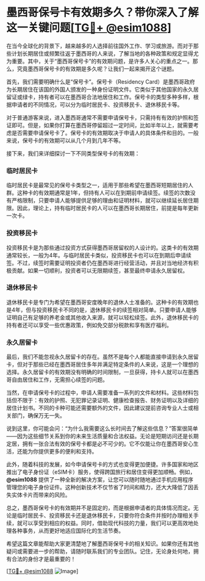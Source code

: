 # 墨西哥保号卡有效期多久？带你深入了解这一关键问题[[TG💪+ @esim1088](https://t.me/s/esim1088)]

在当今全球化的背景下，越来越多的人选择前往国外工作、学习或旅游。而对于那些计划长期居住或频繁往返于墨西哥的人来说，了解当地的各种政策和规定显得尤为重要。其中，关于“墨西哥保号卡”的有效期问题，是许多人关心的重点之一。那么，究竟墨西哥保号卡的有效期是多久呢？让我们一起来揭开这个谜题。

首先，我们需要明确什么是“保号卡”。保号卡（Residency Card）是墨西哥政府为长期居住在该国的外国人颁发的一种身份证明文件。它类似于其他国家的永久居留证或绿卡，持有者可以在墨西哥合法地居住和工作。保号卡的类型多种多样，根据申请者的不同情况，可以分为临时居民卡、投资移民卡、退休移民卡等。

对于普通游客来说，进入墨西哥通常不需要申请保号卡，只需持有有效的护照和签证即可。但是，如果你打算在墨西哥停留超过一定时间，比如半年以上，就需要考虑是否需要申请保号卡了。保号卡的有效期取决于申请人的具体条件和目的。一般来说，保号卡的有效期可以从几个月到几年不等。

接下来，我们来详细探讨一下不同类型保号卡的有效期：

### **临时居民卡**  
临时居民卡是最常见的保号卡类型之一，适用于那些希望在墨西哥短期居住的人群。这种卡的有效期通常是1年，但持有人可以在到期前申请续签。续签的次数没有严格限制，只要申请人能够提供足够的理由和证明材料，就可以继续延长居住期限。因此，理论上，持有临时居民卡的人可以在墨西哥长期居住，前提是每年更新一次卡。

### **投资移民卡**  
投资移民卡是为那些通过投资方式获得墨西哥居留权的人设计的。这类卡的有效期通常较长，一般为4年。与临时居民卡类似，投资移民卡也可以在到期后申请续签。不过，续签时需要证明投资者仍在墨西哥进行经营活动，并且对当地经济有积极贡献。如果一切顺利，投资者可以无限期续签，甚至最终申请永久居留权。

### **退休移民卡**  
退休移民卡是专门为希望在墨西哥安度晚年的退休人士准备的。这种卡的有效期也是4年，但与投资移民卡不同的是，退休移民卡的续签相对简单。只要申请人能够证明自己有足够的养老金或其他收入来源，就可以轻松续签。此外，退休移民卡的持有者还可以享受一些优惠政策，例如免交部分税款和享有医疗福利。

### **永久居留卡**  
最后，我们不能忽视永久居留卡的存在。虽然不是每个人都能直接申请到永久居留卡，但对于那些已经在墨西哥居住多年并满足特定条件的人来说，这是一个理想的选择。永久居留卡的有效期没有明确的时间限制，一旦获得，持卡人就可以在墨西哥自由居住和工作，无需担心续签的问题。

当然，在申请保号卡的过程中，申请人需要准备一系列的文件和材料。这些材料包括但不限于：有效的护照、无犯罪记录证明、健康检查报告、财务证明以及详细的居住计划书。不同的卡种可能还需要额外的文件，因此建议提前咨询专业人士或相关部门，确保万无一失。

说到这里，你可能会问：“为什么我需要这么长时间去了解这些信息？”答案很简单——因为这些细节关系到你的未来生活质量和合法权益。无论是短期访问还是长期定居，拥有一张合法有效的保号卡都是必不可少的。它不仅能让你在墨西哥安心生活，还能为你提供更多的便利和支持。

此外，随着科技的发展，如今申请保号卡的方式也变得更加便捷。许多国家和地区推出了电子身份证（eSIM卡）服务，使得跨国旅行和居住变得更加顺畅。例如，**@esim1088** 提供了一种全新的解决方案，让您可以随时随地通过手机应用程序管理您的电子身份证件。这种创新技术不仅节省了时间和精力，还大大降低了因丢失实体卡片而带来的风险。

总之，墨西哥保号卡的有效期并不是固定的，而是根据申请者的具体情况而定。无论是临时居民卡、投资移民卡还是退休移民卡，只要你符合条件并按时办理相关手续，就可以享受到相应的权益。同时，借助现代科技的力量，我们可以更高效地处理各种事务，从而更好地适应国际化的生活节奏。

希望这篇文章能帮助大家更清楚地了解墨西哥保号卡的相关知识。如果你还有其他疑问或需要进一步的帮助，请随时联系我们的专业团队。记住，无论身处何地，拥有合法的身份才是最重要的！ 

[[TG💪+ @esim1088](https://t.me/s/esim1088) ![Image](https://i.postimg.cc/4NQfJmqS/Snipaste-2025-05-13-00-14-12.png)]